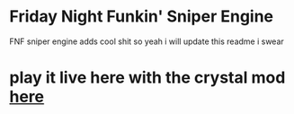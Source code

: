 # Friday Night Funkin' Sniper Engine
FNF sniper engine adds cool shit so yeah i will update this readme i swear
<h1>play it live here with the crystal mod <a href="https://funkin.online/crystal">here</a><h1>
